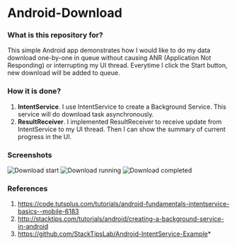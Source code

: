 # Android-Download #

### What is this repository for? ###

This simple Android app demonstrates how I would like to do my data download one-by-one in queue without causing ANR (Application Not Responding) or interrupting my UI thread. 
Everytime I click the Start button, new download will be added to queue.

### How it is done? ###

1. **IntentService**. I use IntentService to create a Background Service. This service will do download task asynchronously.
2. **ResultReceiver**. I implemented ResultReceiver to receive update from IntentService to my UI thread. Then I can show the summary of current progress in the UI.

### Screenshots ###
![Download start](https://bytebucket.org/asmasyakirah/android-download/raw/0e82fa3057c5fa96e9c64d9afc6ccbe571f1b2de/download_start.png)
![Download running](https://bytebucket.org/asmasyakirah/android-download/raw/0e82fa3057c5fa96e9c64d9afc6ccbe571f1b2de/download_running.png)
![Download completed](https://bytebucket.org/asmasyakirah/android-download/raw/0e82fa3057c5fa96e9c64d9afc6ccbe571f1b2de/download_completed.png)

### References ###

1. https://code.tutsplus.com/tutorials/android-fundamentals-intentservice-basics--mobile-6183
2. http://stacktips.com/tutorials/android/creating-a-background-service-in-android
3. https://github.com/StackTipsLab/Android-IntentService-Example*